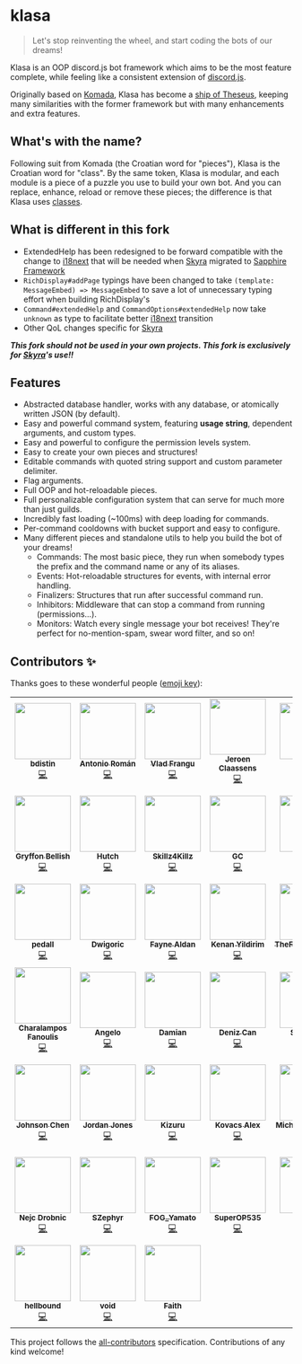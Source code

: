# klasa

> Let's stop reinventing the wheel, and start coding the bots of our dreams!

Klasa is an OOP discord.js bot framework which aims to be the most feature complete, while feeling like a consistent extension of [discord.js](https://github.com/discordjs/discord.js).

Originally based on [Komada](https://github.com/dirigeants/komada), Klasa has become a [ship of Theseus](https://en.wikipedia.org/wiki/Ship_of_Theseus), keeping many similarities with the former framework but with many enhancements and extra features.

## What's with the name?

Following suit from Komada (the Croatian word for "pieces"), Klasa is the Croatian word for "class". By the same token, Klasa is modular, and each module is a piece of a puzzle you use to build your own bot. And you can replace, enhance, reload or remove these pieces; the difference is that Klasa uses [classes](https://developer.mozilla.org/en-US/docs/Web/JavaScript/Reference/Classes).

## What is different in this fork

-   ExtendedHelp has been redesigned to be forward compatible with the change to [i18next] that will be needed when [Skyra] migrated to [Sapphire Framework](https://github.com/sapphire-project/framework)
-   `RichDisplay#addPage` typings have been changed to take `(template: MessageEmbed) => MessageEmbed` to save a lot of unnecessary typing effort when building RichDisplay's
-   `Command#extendedHelp` and `CommandOptions#extendedHelp` now take `unknown` as type to facilitate better [i18next] transition
-   Other QoL changes specific for [Skyra]

**_This fork should not be used in your own projects. This fork is exclusively for [Skyra]'s use!!_**

## Features

-   Abstracted database handler, works with any database, or atomically written JSON (by default).
-   Easy and powerful command system, featuring **usage string**, dependent arguments, and custom types.
-   Easy and powerful to configure the permission levels system.
-   Easy to create your own pieces and structures!
-   Editable commands with quoted string support and custom parameter delimiter.
-   Flag arguments.
-   Full OOP and hot-reloadable pieces.
-   Full personalizable configuration system that can serve for much more than just guilds.
-   Incredibly fast loading (~100ms) with deep loading for commands.
-   Per-command cooldowns with bucket support and easy to configure.
-   Many different pieces and standalone utils to help you build the bot of your dreams!
    -   Commands: The most basic piece, they run when somebody types the prefix and the command name or any of its aliases.
    -   Events: Hot-reloadable structures for events, with internal error handling.
    -   Finalizers: Structures that run after successful command run.
    -   Inhibitors: Middleware that can stop a command from running (permissions...).
    -   Monitors: Watch every single message your bot receives! They're perfect for no-mention-spam, swear word filter, and so on!

[i18next]: https://www.i18next.com
[skyra]: https://github.com/skyra-project/skyra

## Contributors ✨

Thanks goes to these wonderful people ([emoji key](https://allcontributors.org/docs/en/emoji-key)):

<!-- ALL-CONTRIBUTORS-LIST:START - Do not remove or modify this section -->
<!-- prettier-ignore-start -->
<!-- markdownlint-disable -->
<table>
  <tr>
    <td align="center"><a href="https://github.com/bdistin"><img src="https://avatars2.githubusercontent.com/u/18535830?v=4?s=100" width="100px;" alt=""/><br /><sub><b>bdistin</b></sub></a><br /><a href="https://github.com/skyra-project/klasa/commits?author=bdistin" title="Code">💻</a></td>
    <td align="center"><a href="https://github.com/kyranet"><img src="https://avatars0.githubusercontent.com/u/24852502?v=4?s=100" width="100px;" alt=""/><br /><sub><b>Antonio Román</b></sub></a><br /><a href="https://github.com/skyra-project/klasa/commits?author=kyranet" title="Code">💻</a></td>
    <td align="center"><a href="https://github.com/vladfrangu"><img src="https://avatars3.githubusercontent.com/u/17960496?v=4?s=100" width="100px;" alt=""/><br /><sub><b>Vlad Frangu</b></sub></a><br /><a href="https://github.com/skyra-project/klasa/commits?author=vladfrangu" title="Code">💻</a></td>
    <td align="center"><a href="https://favware.tech/"><img src="https://avatars3.githubusercontent.com/u/4019718?v=4?s=100" width="100px;" alt=""/><br /><sub><b>Jeroen Claassens</b></sub></a><br /><a href="https://github.com/skyra-project/klasa/commits?author=Favna" title="Code">💻</a></td>
    <td align="center"><a href="https://jaczaus.me/"><img src="https://avatars3.githubusercontent.com/u/23615291?v=4?s=100" width="100px;" alt=""/><br /><sub><b>Jacz</b></sub></a><br /><a href="https://github.com/skyra-project/klasa/commits?author=MrJacz" title="Code">💻</a></td>
    <td align="center"><a href="https://github.com/Tylertron1998"><img src="https://avatars0.githubusercontent.com/u/34944514?v=4?s=100" width="100px;" alt=""/><br /><sub><b>Tyler Davis</b></sub></a><br /><a href="https://github.com/skyra-project/klasa/commits?author=Tylertron1998" title="Code">💻</a></td>
    <td align="center"><a href="https://github.com/Pandraghon"><img src="https://avatars3.githubusercontent.com/u/4117960?v=4?s=100" width="100px;" alt=""/><br /><sub><b>Pandraghon</b></sub></a><br /><a href="https://github.com/skyra-project/klasa/commits?author=Pandraghon" title="Code">💻</a></td>
  </tr>
  <tr>
    <td align="center"><a href="https://github.com/PyroTechniac"><img src="https://avatars2.githubusercontent.com/u/39341355?v=4?s=100" width="100px;" alt=""/><br /><sub><b>Gryffon Bellish</b></sub></a><br /><a href="https://github.com/skyra-project/klasa/commits?author=PyroTechniac" title="Code">💻</a></td>
    <td align="center"><a href="http://moorewebcode.com/"><img src="https://avatars1.githubusercontent.com/u/25398066?v=4?s=100" width="100px;" alt=""/><br /><sub><b>Hutch</b></sub></a><br /><a href="https://github.com/skyra-project/klasa/commits?author=tech6hutch" title="Code">💻</a></td>
    <td align="center"><a href="https://github.com/Skillz4Killz"><img src="https://avatars3.githubusercontent.com/u/23035000?v=4?s=100" width="100px;" alt=""/><br /><sub><b>Skillz4Killz</b></sub></a><br /><a href="https://github.com/skyra-project/klasa/commits?author=Skillz4Killz" title="Code">💻</a></td>
    <td align="center"><a href="https://github.com/gc"><img src="https://avatars2.githubusercontent.com/u/30398469?v=4?s=100" width="100px;" alt=""/><br /><sub><b>GC</b></sub></a><br /><a href="https://github.com/skyra-project/klasa/commits?author=gc" title="Code">💻</a></td>
    <td align="center"><a href="https://github.com/DevYukine"><img src="https://avatars1.githubusercontent.com/u/20647088?v=4?s=100" width="100px;" alt=""/><br /><sub><b>Yukine</b></sub></a><br /><a href="https://github.com/skyra-project/klasa/commits?author=DevYukine" title="Code">💻</a></td>
    <td align="center"><a href="https://hellpie.dev/"><img src="https://avatars0.githubusercontent.com/u/2611921?v=4?s=100" width="100px;" alt=""/><br /><sub><b>HellPie</b></sub></a><br /><a href="https://github.com/skyra-project/klasa/commits?author=HellPie" title="Code">💻</a></td>
    <td align="center"><a href="https://shaybox.com/"><img src="https://avatars2.githubusercontent.com/u/9505196?v=4?s=100" width="100px;" alt=""/><br /><sub><b>Shayne Hartford</b></sub></a><br /><a href="https://github.com/skyra-project/klasa/commits?author=ShayBox" title="Code">💻</a></td>
  </tr>
  <tr>
    <td align="center"><a href="https://github.com/pedall"><img src="https://avatars2.githubusercontent.com/u/20089354?v=4?s=100" width="100px;" alt=""/><br /><sub><b>pedall</b></sub></a><br /><a href="https://github.com/skyra-project/klasa/commits?author=pedall" title="Code">💻</a></td>
    <td align="center"><a href="https://github.com/Dwigoric"><img src="https://avatars2.githubusercontent.com/u/30539952?v=4?s=100" width="100px;" alt=""/><br /><sub><b>Dwigoric</b></sub></a><br /><a href="https://github.com/skyra-project/klasa/commits?author=Dwigoric" title="Code">💻</a></td>
    <td align="center"><a href="https://github.com/FayneAldan"><img src="https://avatars1.githubusercontent.com/u/1149870?v=4?s=100" width="100px;" alt=""/><br /><sub><b>Fayne Aldan</b></sub></a><br /><a href="https://github.com/skyra-project/klasa/commits?author=FayneAldan" title="Code">💻</a></td>
    <td align="center"><a href="https://kenany.me/"><img src="https://avatars0.githubusercontent.com/u/733364?v=4?s=100" width="100px;" alt=""/><br /><sub><b>Kenan Yildirim</b></sub></a><br /><a href="https://github.com/skyra-project/klasa/commits?author=KenanY" title="Code">💻</a></td>
    <td align="center"><a href="https://github.com/TheFloppyBanana"><img src="https://avatars1.githubusercontent.com/u/35372554?v=4?s=100" width="100px;" alt=""/><br /><sub><b>TheFloppyBanana</b></sub></a><br /><a href="https://github.com/skyra-project/klasa/commits?author=TheFloppyBanana" title="Code">💻</a></td>
    <td align="center"><a href="http://imurx.github.io/"><img src="https://avatars0.githubusercontent.com/u/3698237?v=4?s=100" width="100px;" alt=""/><br /><sub><b>Uriel</b></sub></a><br /><a href="https://github.com/skyra-project/klasa/commits?author=ImUrX" title="Code">💻</a></td>
    <td align="center"><a href="https://github.com/BannerBomb"><img src="https://avatars0.githubusercontent.com/u/11788894?v=4?s=100" width="100px;" alt=""/><br /><sub><b>BannerBomb</b></sub></a><br /><a href="https://github.com/skyra-project/klasa/commits?author=BannerBomb" title="Code">💻</a></td>
  </tr>
  <tr>
    <td align="center"><a href="https://github.com/cfanoulis"><img src="https://avatars3.githubusercontent.com/u/38255093?v=4?s=100" width="100px;" alt=""/><br /><sub><b>Charalampos Fanoulis</b></sub></a><br /><a href="https://github.com/skyra-project/klasa/commits?author=cfanoulis" title="Code">💻</a></td>
    <td align="center"><a href="https://github.com/angeloanan"><img src="https://avatars0.githubusercontent.com/u/2129163?v=4?s=100" width="100px;" alt=""/><br /><sub><b>Angelo</b></sub></a><br /><a href="https://github.com/skyra-project/klasa/commits?author=angeloanan" title="Code">💻</a></td>
    <td align="center"><a href="https://github.com/dada1134"><img src="https://avatars3.githubusercontent.com/u/13734138?v=4?s=100" width="100px;" alt=""/><br /><sub><b>Damian</b></sub></a><br /><a href="https://github.com/skyra-project/klasa/commits?author=dada1134" title="Code">💻</a></td>
    <td align="center"><a href="https://github.com/coneforapine"><img src="https://avatars2.githubusercontent.com/u/16270254?v=4?s=100" width="100px;" alt=""/><br /><sub><b>Deniz Can</b></sub></a><br /><a href="https://github.com/skyra-project/klasa/commits?author=coneforapine" title="Code">💻</a></td>
    <td align="center"><a href="https://github.com/Soumil07"><img src="https://avatars0.githubusercontent.com/u/29275227?v=4?s=100" width="100px;" alt=""/><br /><sub><b>Soumil07</b></sub></a><br /><a href="https://github.com/skyra-project/klasa/commits?author=Soumil07" title="Code">💻</a></td>
    <td align="center"><a href="https://github.com/Excigma"><img src="https://avatars0.githubusercontent.com/u/30280397?v=4?s=100" width="100px;" alt=""/><br /><sub><b>Excigma</b></sub></a><br /><a href="https://github.com/skyra-project/klasa/commits?author=Excigma" title="Code">💻</a></td>
    <td align="center"><a href="https://github.com/IceeMC"><img src="https://avatars1.githubusercontent.com/u/31800435?v=4?s=100" width="100px;" alt=""/><br /><sub><b>John Burke</b></sub></a><br /><a href="https://github.com/skyra-project/klasa/commits?author=IceeMC" title="Code">💻</a></td>
  </tr>
  <tr>
    <td align="center"><a href="https://github.com/CyberiumShadow"><img src="https://avatars3.githubusercontent.com/u/4259904?v=4?s=100" width="100px;" alt=""/><br /><sub><b>Johnson Chen</b></sub></a><br /><a href="https://github.com/skyra-project/klasa/commits?author=CyberiumShadow" title="Code">💻</a></td>
    <td align="center"><a href="https://jordanjones.org/"><img src="https://avatars3.githubusercontent.com/u/17620516?v=4?s=100" width="100px;" alt=""/><br /><sub><b>Jordan Jones</b></sub></a><br /><a href="https://github.com/skyra-project/klasa/commits?author=Kashalls" title="Code">💻</a></td>
    <td align="center"><a href="https://github.com/Kizuru"><img src="https://avatars1.githubusercontent.com/u/38630815?v=4?s=100" width="100px;" alt=""/><br /><sub><b>Kizuru</b></sub></a><br /><a href="https://github.com/skyra-project/klasa/commits?author=Kizuru" title="Code">💻</a></td>
    <td align="center"><a href="https://atm.moe/"><img src="https://avatars3.githubusercontent.com/u/31011461?v=4?s=100" width="100px;" alt=""/><br /><sub><b>Kovacs Alex</b></sub></a><br /><a href="https://github.com/skyra-project/klasa/commits?author=alexthemaster" title="Code">💻</a></td>
    <td align="center"><a href="https://michaelcumbers.ca/"><img src="https://avatars0.githubusercontent.com/u/16696023?v=4?s=100" width="100px;" alt=""/><br /><sub><b>Michael Cumbers</b></sub></a><br /><a href="https://github.com/skyra-project/klasa/commits?author=mcumbers" title="Code">💻</a></td>
    <td align="center"><a href="https://github.com/OGNova"><img src="https://avatars3.githubusercontent.com/u/26777028?v=4?s=100" width="100px;" alt=""/><br /><sub><b>OGNovuh</b></sub></a><br /><a href="https://github.com/skyra-project/klasa/commits?author=OGNova" title="Code">💻</a></td>
    <td align="center"><a href="https://piyush.codes/"><img src="https://avatars3.githubusercontent.com/u/18086566?v=4?s=100" width="100px;" alt=""/><br /><sub><b>Piyush Bhangale</b></sub></a><br /><a href="https://github.com/skyra-project/klasa/commits?author=officialpiyush" title="Code">💻</a></td>
  </tr>
  <tr>
    <td align="center"><a href="https://quantumlytangled.com/"><img src="https://avatars1.githubusercontent.com/u/7919610?v=4?s=100" width="100px;" alt=""/><br /><sub><b>Nejc Drobnic</b></sub></a><br /><a href="https://github.com/skyra-project/klasa/commits?author=QuantumlyTangled" title="Code">💻</a></td>
    <td align="center"><a href="https://github.com/SZephyr"><img src="https://avatars2.githubusercontent.com/u/30449407?v=4?s=100" width="100px;" alt=""/><br /><sub><b>SZephyr</b></sub></a><br /><a href="https://github.com/skyra-project/klasa/commits?author=SZephyr" title="Code">💻</a></td>
    <td align="center"><a href="https://cybersnets.com/"><img src="https://avatars2.githubusercontent.com/u/22725593?v=4?s=100" width="100px;" alt=""/><br /><sub><b>FOG_Yamato</b></sub></a><br /><a href="https://github.com/skyra-project/klasa/commits?author=FOG-Yamato" title="Code">💻</a></td>
    <td align="center"><a href="https://superop535.ml/"><img src="https://avatars1.githubusercontent.com/u/27556391?v=4?s=100" width="100px;" alt=""/><br /><sub><b>SuperOP535</b></sub></a><br /><a href="https://github.com/skyra-project/klasa/commits?author=SuperOP535" title="Code">💻</a></td>
    <td align="center"><a href="https://github.com/Morphoxeris"><img src="https://avatars1.githubusercontent.com/u/31350835?v=4?s=100" width="100px;" alt=""/><br /><sub><b>Zach</b></sub></a><br /><a href="https://github.com/skyra-project/klasa/commits?author=Morphoxeris" title="Code">💻</a></td>
    <td align="center"><a href="https://github.com/kshxtij"><img src="https://avatars3.githubusercontent.com/u/48125086?v=4?s=100" width="100px;" alt=""/><br /><sub><b>kshxtij</b></sub></a><br /><a href="https://github.com/skyra-project/klasa/commits?author=kshxtij" title="Code">💻</a></td>
    <td align="center"><a href="https://github.com/avallete"><img src="https://avatars3.githubusercontent.com/u/8771783?v=4?s=100" width="100px;" alt=""/><br /><sub><b>Andrew Valleteau</b></sub></a><br /><a href="https://github.com/skyra-project/klasa/commits?author=avallete" title="Code">💻</a></td>
  </tr>
  <tr>
    <td align="center"><a href="https://hellbound.xyz/"><img src="https://avatars0.githubusercontent.com/u/46569300?v=4?s=100" width="100px;" alt=""/><br /><sub><b>hellbound</b></sub></a><br /><a href="https://github.com/skyra-project/klasa/commits?author=hellbound1337" title="Code">💻</a></td>
    <td align="center"><a href="https://voied.me/"><img src="https://avatars3.githubusercontent.com/u/25951318?v=4?s=100" width="100px;" alt=""/><br /><sub><b>void</b></sub></a><br /><a href="https://github.com/skyra-project/klasa/commits?author=voiding" title="Code">💻</a></td>
    <td align="center"><a href="https://github.com/UnseenFaith"><img src="https://avatars1.githubusercontent.com/u/1832323?v=4?s=100" width="100px;" alt=""/><br /><sub><b>Faith</b></sub></a><br /><a href="https://github.com/skyra-project/klasa/commits?author=UnseenFaith" title="Code">💻</a></td>
  </tr>
</table>

<!-- markdownlint-restore -->
<!-- prettier-ignore-end -->

<!-- ALL-CONTRIBUTORS-LIST:END -->

This project follows the [all-contributors](https://github.com/all-contributors/all-contributors) specification. Contributions of any kind welcome!
